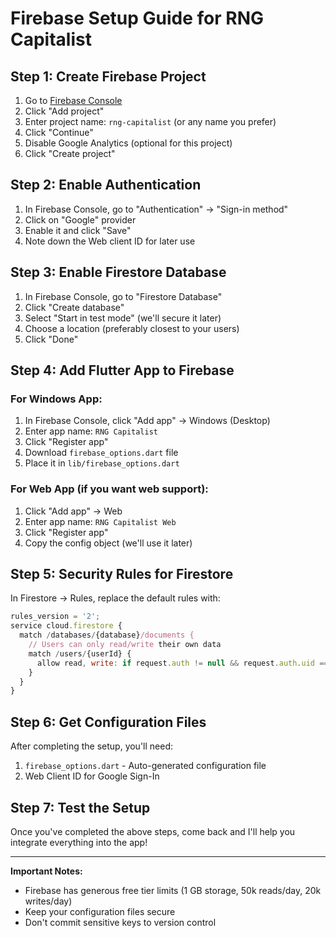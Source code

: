 # Firebase Setup Guide for RNG Capitalist

## Step 1: Create Firebase Project

1. Go to [Firebase Console](https://console.firebase.google.com/)
2. Click "Add project"
3. Enter project name: `rng-capitalist` (or any name you prefer)
4. Click "Continue"
5. Disable Google Analytics (optional for this project)
6. Click "Create project"

## Step 2: Enable Authentication

1. In Firebase Console, go to "Authentication" → "Sign-in method"
2. Click on "Google" provider
3. Enable it and click "Save"
4. Note down the Web client ID for later use

## Step 3: Enable Firestore Database

1. In Firebase Console, go to "Firestore Database"
2. Click "Create database"
3. Select "Start in test mode" (we'll secure it later)
4. Choose a location (preferably closest to your users)
5. Click "Done"

## Step 4: Add Flutter App to Firebase

### For Windows App:
1. In Firebase Console, click "Add app" → Windows (Desktop)
2. Enter app name: `RNG Capitalist`
3. Click "Register app"
4. Download `firebase_options.dart` file
5. Place it in `lib/firebase_options.dart`

### For Web App (if you want web support):
1. Click "Add app" → Web
2. Enter app name: `RNG Capitalist Web`
3. Click "Register app"
4. Copy the config object (we'll use it later)

## Step 5: Security Rules for Firestore

In Firestore → Rules, replace the default rules with:

```javascript
rules_version = '2';
service cloud.firestore {
  match /databases/{database}/documents {
    // Users can only read/write their own data
    match /users/{userId} {
      allow read, write: if request.auth != null && request.auth.uid == userId;
    }
  }
}
```

## Step 6: Get Configuration Files

After completing the setup, you'll need:
1. `firebase_options.dart` - Auto-generated configuration file
2. Web Client ID for Google Sign-In

## Step 7: Test the Setup

Once you've completed the above steps, come back and I'll help you integrate everything into the app!

---

**Important Notes:**
- Firebase has generous free tier limits (1 GB storage, 50k reads/day, 20k writes/day)
- Keep your configuration files secure
- Don't commit sensitive keys to version control
